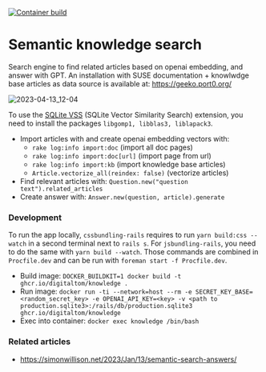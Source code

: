 [![Container build](https://github.com/digitaltom/knowledge/actions/workflows/docker-publish.yml/badge.svg)](https://github.com/digitaltom/knowledge/pkgs/container/knowledge)

# Semantic knowledge search

Search engine to find related articles based on openai embedding, and answer with GPT. An installation with SUSE documentation + knowlwdge base articles as
data source is available at: https://geeko.port0.org/

![2023-04-13_12-04](https://user-images.githubusercontent.com/582520/231726466-d4e54b1d-4c8b-4a33-9596-e8d27cadbfd3.png)

To use the [SQLite VSS](https://github.com/asg017/sqlite-vss) (SQLite Vector Similarity Search) extension, you need to install the packages `libgomp1, libblas3, liblapack3`.

- Import articles with and create openai embedding vectors with:
  - `rake log:info import:doc` (import all doc pages)
  - `rake log:info import:doc[url]` (import page from url)
  - `rake log:info import:kb` (import knowledge base articles)
  - `Article.vectorize_all(reindex: false)` (vectorize articles)
- Find relevant articles with: `Question.new("question text").related_articles`
- Create answer with: `Answer.new(question, article).generate`

### Development

To run the app locally, `cssbundling-rails` requires to run `yarn build:css --watch` in a second terminal next to `rails s`. For `jsbundling-rails`, you need to do the same with `yarn build --watch`. Those commands are combined in `Procfile.dev` and can be run with `foreman start -f Procfile.dev`.

* Build image: `DOCKER_BUILDKIT=1 docker build -t ghcr.io/digitaltom/knowledge .`
* Run image: `docker run -ti --network=host --rm -e SECRET_KEY_BASE=<random_secret_key> -e OPENAI_API_KEY=<key> -v <path to production.sqlite3>:/rails/db/production.sqlite3 ghcr.io/digitaltom/knowledge`
* Exec into container: `docker exec knowledge /bin/bash`

### Related articles

* https://simonwillison.net/2023/Jan/13/semantic-search-answers/

